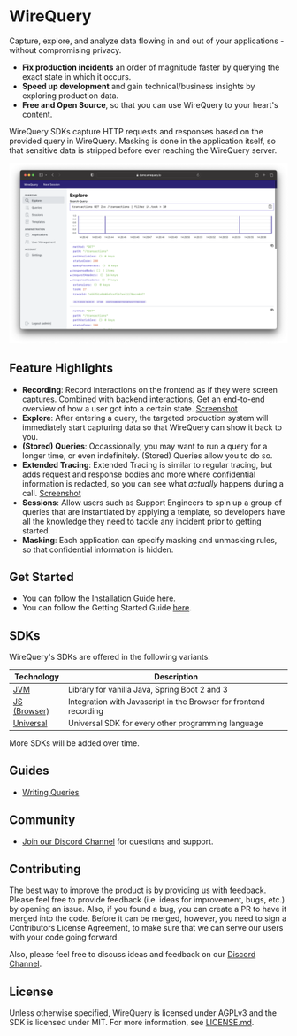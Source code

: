 # WireQuery

Capture, explore, and analyze data flowing in and out of your applications - without compromising privacy.

- **Fix production incidents** an order of magnitude faster by querying the exact state
  in which it occurs.
- **Speed up development** and gain technical/business insights by exploring production data.
- **Free and Open Source**, so that you can use WireQuery to your heart's content.

WireQuery SDKs capture HTTP requests and responses based on the provided query in WireQuery. Masking is done in the
application itself, so that sensitive data is stripped before ever reaching the WireQuery server.

![Screenshot](screenshot_1.png)

## Feature Highlights

- **Recording**: Record interactions on the frontend as if they were screen captures. Combined with backend
  interactions, Get an end-to-end overview of how
  a user got into a certain state. [Screenshot](screenshot_3.png)
- **Explore**:
  After entering a query, the targeted production system will immediately start capturing data so that WireQuery can
  show it back to you.
- **(Stored) Queries**: Occassionally, you may want to run a query for a longer time, or even indefinitely. (Stored)
  Queries allow you to do so.
- **Extended Tracing**: Extended Tracing is similar to regular tracing, but adds request and response bodies and more
  where confidential information is redacted, so you can see what *actually* happens during a
  call. [Screenshot](screenshot_2.png)
- **Sessions**: Allow users such as Support Engineers to spin up a group of queries that are
  instantiated by applying a template, so developers have all the knowledge they need to tackle any incident prior to
  getting started.
- **Masking**: Each application can specify masking and unmasking rules, so that confidential information is hidden.

## Get Started

- You can follow the Installation Guide [here](docs/installation.md).
- You can follow the Getting Started Guide [here](docs/getting-started.md).

## SDKs

WireQuery's SDKs are offered in the following variants:

| Technology                  | Description                                                       |
|-----------------------------|-------------------------------------------------------------------|
| [JVM](/sdk/jvm)             | Library for vanilla Java, Spring Boot 2 and 3                     |
| [JS (Browser)](/sdk/js)     | Integration with Javascript in the Browser for frontend recording |
| [Universal](/sdk/universal) | Universal SDK for every other programming language                |                                                    |

More SDKs will be added over time.

## Guides

- [Writing Queries](/docs/writing-queries.md)

## Community

- [Join our Discord Channel](https://discord.gg/BfaMCtkZe2) for questions and support.

## Contributing

The best way to improve the product is by providing us with feedback. Please feel free to provide feedback (i.e. ideas
for improvement, bugs, etc.) by opening an issue. Also, if you found a bug, you can create a PR to have it merged into
the code. Before it can be merged, however, you need to sign a Contributors License Agreement, to make sure that we can
serve our users with your code going forward.

Also, please feel free to discuss ideas and feedback on our [Discord Channel](https://discord.gg/BfaMCtkZe2).

## License

Unless otherwise specified, WireQuery is licensed under AGPLv3 and the SDK is licensed under MIT. For more information,
see [LICENSE.md](LICENSE.md).
